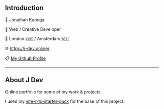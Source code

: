 ## Introduction

🥷 Jonathan Kaonga

🚀 Web / Creative Developer

📍 London 🇬🇧 / Amsterdam 🇳🇱

🌐 https://j-dev.online/

📋 [My Github Profile](https://github.com/jonthedev/jonthedev)

---

## About J Dev

Online portfolio for some of my work & projects.

I used my [vite-r-ts-starter-pack](https://github.com/jonthedev/vite-r-ts-starter-pack) for the base of this project.












